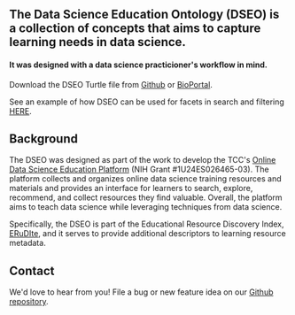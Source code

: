 ## The Data Science Education Ontology (DSEO) is a collection of concepts that aims to capture learning needs in data science. 

#### It was designed with a data science practicioner's workflow in mind.

Download the DSEO Turtle file from [Github](https://github.com/bioint/DSEO) or [BioPortal](https://bioportal.bioontology.org/ontologies/DSEO).

See an example of how DSEO can be used for facets in search and filtering [HERE](https://bigdatau.ini.usc.edu/search?query=machine+learning).

## Background
The DSEO was designed as part of the work to develop the 
TCC's [Online Data Science Education Platform](https://bigdatau.ini.usc.edu/)
(NIH Grant #1U24ES026465-03). The platform collects and organizes online data science 
training resources and materials and provides an interface for learners to search, 
explore, recommend, and collect resources they find valuable. Overall, the platform
aims to teach data science while leveraging techniques from data science.

Specifically, the DSEO is part of the Educational Resource Discovery Index, [ERuDIte](https://bigdatau.ini.usc.edu/about_erudite), 
and it serves to provide additional descriptors to learning resource metadata.

## Contact
We'd love to hear from you! File a bug or new feature idea on our 
[Github repository](https://github.com/bioint/DSEO/issues). 